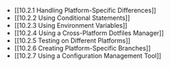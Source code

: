 

- [[10.2.1 Handling Platform-Specific Differences]]
- [[10.2.2 Using Conditional Statements]]
- [[10.2.3 Using Environment Variables]]
- [[10.2.4 Using a Cross-Platform Dotfiles Manager]]
- [[10.2.5 Testing on Different Platforms]]
- [[10.2.6 Creating Platform-Specific Branches]]
- [[10.2.7 Using a Configuration Management Tool]]
